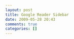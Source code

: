 ```yaml
---
layout: post
title: Google Reader Sidebar
date: 2009-05-28 20:43
comments: true
categories: []
---
```


